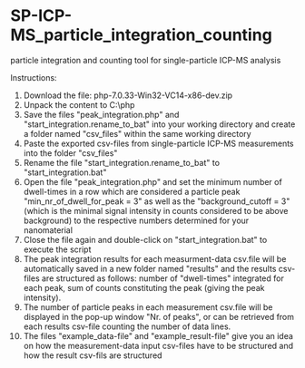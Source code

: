 # SP-ICP-MS_particle_integration_counting
particle integration and counting tool for single-particle ICP-MS analysis

Instructions:

1. Download the file: php-7.0.33-Win32-VC14-x86-dev.zip
2. Unpack the content to C:\php
3. Save the files "peak_integration.php" and "start_integration.rename_to_bat" into your working directory and create a folder named "csv_files" within the same working directory
4. Paste the exported csv-files from single-particle ICP-MS measurements into the folder "csv_files"
5. Rename the file "start_integration.rename_to_bat" to "start_integration.bat"
6. Open the file "peak_integration.php" and set the minimum number of dwell-times in a row which are considered a particle peak "min_nr_of_dwell_for_peak = 3" as well as the "background_cutoff = 3" (which is the minimal signal intensity in counts considered to be above background) to the respective numbers determined for your nanomaterial
7. Close the file again and double-click on "start_integration.bat" to execute the script
8. The peak integration results for each measurment-data csv.file will be automatically saved in a new folder named "results" and the results csv-files are structured as follows: number of "dwell-times" integrated for each peak, sum of counts constituting the peak (giving the peak intensity).
9. The number of particle peaks in each measurement csv.file will be displayed in the pop-up window "Nr. of peaks", or can be retrieved from each results csv-file counting the number of data lines.
10. The files "example_data-file" and "example_result-file" give you an idea on how the measurement-data input csv-files have to be structured and how the result csv-fils are structured 

